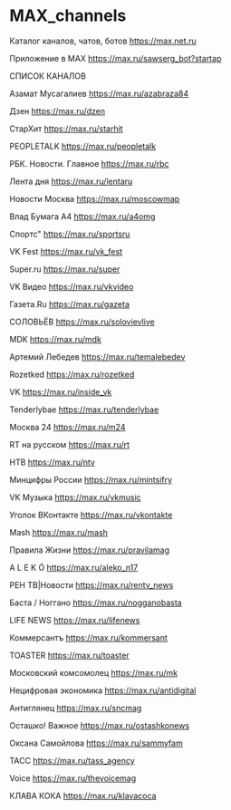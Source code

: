 # MAX_channels
Каталог каналов, чатов, ботов https://max.net.ru 

Приложение в MAX https://max.ru/sawserg_bot?startap


СПИСОК КАНАЛОВ

Азамат Мусагалиев https://max.ru/azabraza84

Дзен https://max.ru/dzen

СтарХит https://max.ru/starhit

PEOPLETALK https://max.ru/peopletalk

РБК. Новости. Главное https://max.ru/rbc

Лента дня https://max.ru/lentaru

Новости Москва https://max.ru/moscowmap

Влад Бумага А4 https://max.ru/a4omg

Спортс" https://max.ru/sportsru

VK Fest https://max.ru/vk_fest

Super.ru https://max.ru/super

VK Видео https://max.ru/vkvideo

Газета.Ru https://max.ru/gazeta

СОЛОВЬЁВ https://max.ru/solovievlive

MDK https://max.ru/mdk

Артемий Лебедев https://max.ru/temalebedev

Rozetked https://max.ru/rozetked

VK https://max.ru/inside_vk

Tenderlybae https://max.ru/tenderlybae

Москва 24 https://max.ru/m24

RT на русском https://max.ru/rt

НТВ https://max.ru/ntv

Минцифры России https://max.ru/mintsifry

VK Музыка https://max.ru/vkmusic

Уголок ВКонтакте https://max.ru/vkontakte
 
Mash https://max.ru/mash

Правила Жизни https://max.ru/pravilamag

A L E K Ó https://max.ru/aleko_n17

РЕН ТВ|Новости https://max.ru/rentv_news

Баста / Ноггано https://max.ru/nogganobasta

LIFE NEWS https://max.ru/lifenews

Коммерсантъ https://max.ru/kommersant

TOASTER https://max.ru/toaster

Московский комсомолец https://max.ru/mk

Нецифровая экономика https://max.ru/antidigital

Антиглянец https://max.ru/sncmag

Осташко! Важное https://max.ru/ostashkonews

Оксана Самойлова https://max.ru/sammyfam

ТАСС https://max.ru/tass_agency

Voice https://max.ru/thevoicemag

КЛАВА КОКА https://max.ru/klavacoca

